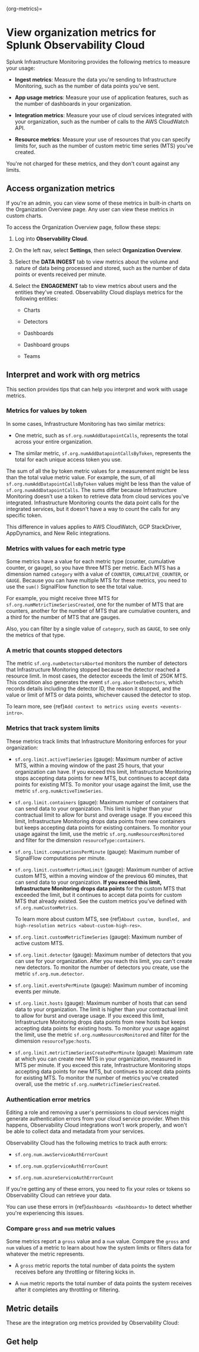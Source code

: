 (org-metrics)=

# View organization metrics for Splunk Observability Cloud

Splunk Infrastructure Monitoring provides the following metrics to measure your usage:

* **Ingest metrics**: Measure the data you're sending to Infrastructure Monitoring, such as the number of data points you've sent.

* **App usage metrics**: Measure your use of application features, such as the number of dashboards in your organization.

* **Integration metrics**: Measure your use of cloud services integrated with your organization, such as the number of calls to the AWS CloudWatch API.

* **Resource metrics**: Measure your use of resources that you can specify limits for, such as the number of custom metric time series (MTS) you've created.

You're not charged for these metrics, and they don't count against any limits.

## Access organization metrics

If you're an admin, you can view some of these metrics in built-in charts on the Organization Overview page. Any user can view these metrics in custom charts.

To access the Organization Overview page, follow these steps:

1. Log into **Observability Cloud**.

2. On the left nav, select **Settings**, then select **Organization Overview**.

3. Select the **DATA INGEST** tab to view metrics about the volume and nature of data being processed and stored, such as the number of data points or events received per minute.

4. Select the **ENGAGEMENT** tab to view metrics about users and the entities they've created. Observability Cloud displays metrics for the following entities:

    - Charts

    - Detectors

    - Dashboards

    - Dashboard groups

    - Teams

## Interpret and work with org metrics

This section provides tips that can help you interpret and work with usage metrics.

### Metrics for values by token

In some cases, Infrastructure Monitoring has two similar metrics:

* One metric, such as `sf.org.numAddDatapointCalls`, represents the total across your entire organization.

* The similar metric, `sf.org.numAddDatapointCallsByToken`, represents the total for each unique access token you use.

The sum of all the by token metric values for a measurement might be less than the total value metric value. For example, the sum, of all `sf.org.numAddDatapointCallsByToken` values might be less than the value of `sf.org.numAddDatapointCalls`. The sums differ because Infrastructure Monitoring doesn't use a token to retrieve data from cloud services you've integrated. Infrastructure Monitoring counts the data point calls for the integrated services, but it doesn't have a way to count the calls for any specific token.

This difference in values applies to AWS CloudWatch, GCP StackDriver, AppDynamics, and New Relic integrations.


### Metrics with values for each metric type

Some metrics have a value for each metric type (counter, cumulative counter, or gauge), so you have three MTS per metric. Each MTS has a dimension named `category` with a value of `COUNTER`, `CUMULATIVE_COUNTER`, or `GAUGE`. Because you can have multiple MTS for these metrics, you need to use the `sum()` SignalFlow function to see the total value.

For example, you might receive three MTS for `sf.org.numMetricTimeSeriesCreated`, one for the number of MTS that are counters, another for the number of MTS that are cumulative counters, and a third for the number of MTS that are gauges.

Also, you can filter by a single value of `category`, such as `GAUGE`, to see only the metrics of that type.


### A metric that counts stopped detectors

The metric `sf.org.numDetectorsAborted` monitors the number of detectors that Infrastructure Monitoring stopped because the detector reached a resource limit. In most cases, the detector exceeds the limit of 250K MTS. This condition also generates the event `sf.org.abortedDetectors`, which records details including the detector ID, the reason it stopped, and the value or limit of MTS or data points, whichever caused the detector to stop.

To learn more, see {ref}`Add context to metrics using events <events-intro>`.


### Metrics that track system limits

These metrics track limits that Infrastructure Monitoring enforces for your organization:

* `sf.org.limit.activeTimeSeries` (gauge): Maximum number of active MTS, within a moving window of the past 25 hours, that your organization can have. If you exceed this limit, Infrastructure Monitoring stops accepting data points for new MTS, but continues to accept data points for existing MTS. To monitor your usage against the limit, use the metric `sf.org.numActiveTimeSeries`.

* `sf.org.limit.containers` (gauge): Maximum number of containers that can send data to your organization. This limit is higher than your contractual limit to allow for burst and overage usage. If you exceed this limit, Infrastructure Monitoring drops data points from new containers but keeps accepting data points for existing containers. To monitor your usage against the limit, use the metric `sf.org.numResourcesMonitored` and filter for the dimension `resourceType:containers`.

* `sf.org.limit.computationsPerMinute` (gauge): Maximum number of SignalFlow computations per minute.

* `sf.org.limit.customMetricMaxLimit` (gauge): Maximum number of active custom MTS, within a moving window of the previous 60 minutes, that can send data to your organization. **If you exceed this limit, Infrastructure Monitoring drops data points** for the custom MTS that exceeded the limit, but it continues to accept data points for custom MTS that already existed. See the custom metrics you’ve defined with `sf.org.numCustomMetrics`. 

    To learn more about custom MTS, see {ref}`About custom, bundled, and high-resolution metrics <about-custom-high-res>`.

* `sf.org.limit.customMetricTimeSeries` (gauge): Maximum number of active custom MTS.

* `sf.org.limit.detector` (gauge): Maximum number of detectors that you can use for your organization. After you reach this limit, you can't create new detectors. To monitor the number of detectors you create, use the metric `sf.org.num.detector`.

* `sf.org.limit.eventsPerMinute` (gauge): Maximum number of incoming events per minute.

* `sf.org.limit.hosts` (gauge): Maximum number of hosts that can send data to your organization. The limit is higher than your contractual limit to allow for burst and overage usage. If you exceed this limit, Infrastructure Monitoring drops data points from new hosts but keeps accepting data points for existing hosts. To monitor your usage against the limit, use the metric `sf.org.numResourcesMonitored` and filter for the dimension `resourceType:hosts`.

* `sf.org.limit.metricTimeSeriesCreatedPerMinute` (gauge): Maximum rate at which you can create new MTS in your organization, measured in MTS per minute. If you exceed this rate, Infrastructure Monitoring stops accepting data points for new MTS, but continues to accept data points for existing MTS. To monitor the number of metrics you've created overall, use the metric `sf.org.numMetricTimeSeriesCreated`.


### Authentication error metrics 

Editing a role and removing a user's permissions to cloud services might generate authentication errors from your cloud service provider. When this happens, Observability Cloud integrations won't work properly, and won't be able to collect data and metadata from your services.

Observability Cloud has the following metrics to track auth errors:

* `sf.org.num.awsServiceAuthErrorCount`

* `sf.org.num.gcpServiceAuthErrorCount`

* `sf.org.num.azureServiceAuthErrorCount`

If you're getting any of these errors, you need to fix your roles or tokens so Observability Cloud can retrieve your data.

You can use these errors in {ref}`dashboards <dashboards>` to detect whether you're experiencing this issues. 

### Compare `gross` and `num` metric values

Some metrics report a `gross` value and a `num` value. Compare the `gross` and `num` values of a metric to learn about how the system limits or filters data for whatever the metric represents.

* A `gross` metric reports the total number of data points the system receives before any throttling or filtering kicks in.

* A `num` metric reports the total number of data points the system receives after it completes any throttling or filtering.


## Metric details

These are the integration org metrics provided by Observability Cloud:

<div class="metrics-yaml" url="https://raw.githubusercontent.com/signalfx/integrations/main/signalfx-org-metrics/metrics.yaml"></div>

## Get help

```{include} /_includes/troubleshooting.md
```
